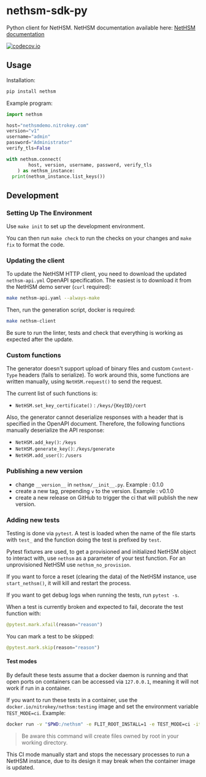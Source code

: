 # nethsm-sdk-py

Python client for NetHSM. NetHSM documentation available here: [NetHSM documentation](https://docs.nitrokey.com/nethsm/)

[![codecov.io][codecov-badge]][codecov-url]

[codecov-badge]: https://codecov.io/gh/nitrokey/nethsm-sdk-py/branch/main/graph/badge.svg
[codecov-url]: https://app.codecov.io/gh/nitrokey/nethsm-sdk-py/tree/main

## Usage

Installation:

```sh
pip install nethsm
```

Example program:

```py
import nethsm

host="nethsmdemo.nitrokey.com"
version="v1"
username="admin"
password="Administrator"
verify_tls=False

with nethsm.connect(
        host, version, username, password, verify_tls
    ) as nethsm_instance:
  print(nethsm_instance.list_keys())

```

## Development

### Setting Up The Environment

Use `make init` to set up the development environment.

You can then run `make check` to run the checks on your changes and `make fix` to format the code.

### Updating the client

To update the NetHSM HTTP client, you need to download the updated ``nethsm-api.yml`` OpenAPI specification. The easiest is to download it from the NetHSM demo server (``curl`` required):

```sh
make nethsm-api.yaml --always-make
```

Then, run the generation script, docker is required:

```sh
make nethsm-client
```  

Be sure to run the linter, tests and check that everything is working as expected after the update.

### Custom functions

The generator doesn't support upload of binary files and custom `Content-Type` headers (fails to serialize).
To work around this, some functions are written manually, using `NetHSM.request()` to send the request.

The current list of such functions is:

- `NetHSM.set_key_certificate()` : `/keys/{KeyID}/cert`

Also, the generator cannot deserialize responses with a header that is specified in the OpenAPI document.
Therefore, the following functions manually deserialize the API response:

- `NetHSM.add_key()`: `/keys`
- `NetHSM.generate_key()`: `/keys/generate`
- `NetHSM.add_user()`: `/users`

### Publishing a new version

- change `__version__` in `nethsm/__init__.py`. Example : 0.1.0
- create a new tag, prepending `v` to the version. Example : v0.1.0
- create a new release on GitHub to trigger the ci that will publish the new version.

### Adding new tests

Testing is done via `pytest`. A test is loaded when the name of the file starts with `test_` and the function doing the test is prefixed by `test`.

Pytest fixtures are used, to get a provisioned and initialized NetHSM object to interact with, use `nethsm` as a parameter of your test function. For an unprovisioned NetHSM use `nethsm_no_provision`.

If you want to force a reset (clearing the data) of the NetHSM instance, use `start_nethsm()`, it will kill and restart the process.

If you want to get debug logs when running the tests, run `pytest -s`.

When a test is currently broken and expected to fail, decorate the test function with:

```python
@pytest.mark.xfail(reason="reason")
```

You can mark a test to be skipped:

```python
@pytest.mark.skip(reason="reason")
```

#### Test modes

By default these tests assume that a docker daemon is running and that open ports on containers can be accessed via `127.0.0.1`, meaning it will not work if run in a container.

If you want to run these tests in a container, use the `docker.io/nitrokey/nethsm:testing` image and set the environment variable `TEST_MODE=ci`. Example:

```sh
docker run -v "$PWD:/nethsm" -e FLIT_ROOT_INSTALL=1 -e TEST_MODE=ci -it --entrypoint /bin/sh nitrokey/nethsm:testing -c "apk add make python3 && cd /nethsm && make init && make test"
```

> Be aware this command will create files owned by root in your working directory.

This CI mode manually start and stops the necessary processes to run a NetHSM instance, due to its design it may break when the container image is updated.
